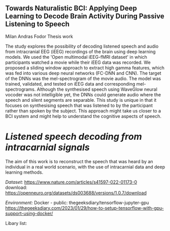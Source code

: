 ## Towards Naturalistic BCI: Applying Deep Learning to Decode Brain Activity During Passive Listening to Speech
Milan Andras Fodor
Thesis work

The study explores the possibility of decoding listened speech and audio from intracranial EEG (iEEG) recordings of the brain using deep learning models. We used the 'Open multimodal iEEG-fMRI dataset' in which participants watched a movie while their iEEG data was recorded. We proposed a sliding window approach to extract high gamma features, which was fed into various deep neural networks (FC-DNN and CNN). The target of the DNNs was the mel-spectrogram of the movie audio. The model was trained, validated, and tested on iEEG data and corresponding mel-spectrograms. Although the synthesised speech using WaveGlow neural vocoder was not intelligible yet, the DNNs could generate audio where the speech and silent segments are separable. This study is unique in that it focuses on synthesising speech that was listened to by the participant rather than spoken by the subject. This approach might take us closer to a BCI system and might help to understand the cognitive aspects of speech.

# *Listened speech decoding from intracarnial signals*

The aim of this work is to reconstruct the speech that was heard by an individual in a real world scenario, with the use of intracarnial data and deep learning methods.


*Dataset:*  https://www.nature.com/articles/s41597-022-01173-0  
download: https://openneuro.org/datasets/ds003688/versions/1.0.7/download  


*Environment:*  Docker - public: thegeeksdiary/tensorflow-jupyter-gpu  
https://thegeeksdiary.com/2023/01/29/how-to-setup-tensorflow-with-gpu-support-using-docker/


Libary list:
